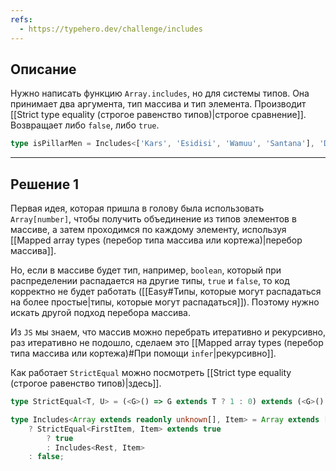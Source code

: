 ```yaml
---
refs:
  - https://typehero.dev/challenge/includes
---
```

## Описание

Нужно написать функцию `Array.includes`, но для системы типов. Она принимает два аргумента, тип массива и тип элемента. Производит [[Strict type equality (строгое равенство типов)|строгое сравнение]]. Возвращает либо `false`, либо `true`.

```ts
type isPillarMen = Includes<['Kars', 'Esidisi', 'Wamuu', 'Santana'], 'Dio'> // false
```

---
## Решение 1

Первая идея, которая пришла в голову была использовать `Array[number]`, чтобы получить объединение из типов элементов в массиве, а затем проходимся по каждому элементу, используя [[Mapped array types (перебор типа массива или кортежа)|перебор массива]].

Но, если в массиве будет тип, например, `boolean`, который при распределении распадается на другие типы, `true` и `false`, то код корректно не будет работать ([[Easy#Типы, которые могут распадаться на более простые|типы, которые могут распадаться]]). Поэтому нужно искать другой подход перебора массива.

Из `JS` мы знаем, что массив можно перебрать итеративно и рекурсивно, раз итеративно не подошло, сделаем это [[Mapped array types (перебор типа массива или кортежа)#При помощи `infer`|рекурсивно]].

Как работает `StrictEqual` можно посмотреть [[Strict type equality (строгое равенство типов)|здесь]].

```ts
type StrictEqual<T, U> = (<G>() => G extends T ? 1 : 0) extends (<G>() => G extends U ? 1 : 0) ? true : false;

type Includes<Array extends readonly unknown[], Item> = Array extends [infer FirstItem, ...infer Rest]
	? StrictEqual<FirstItem, Item> extends true 
		? true
		: Includes<Rest, Item>
	: false;
```
